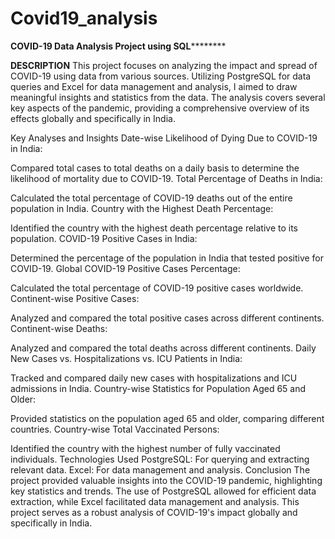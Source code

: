 # Covid19_analysis
****COVID-19 Data Analysis Project using SQL************


**DESCRIPTION**
This project focuses on analyzing the impact and spread of COVID-19 using data from various sources. Utilizing PostgreSQL for data queries and Excel for data management and analysis, I aimed to draw meaningful insights and statistics from the data. The analysis covers several key aspects of the pandemic, providing a comprehensive overview of its effects globally and specifically in India.

Key Analyses and Insights
Date-wise Likelihood of Dying Due to COVID-19 in India:

Compared total cases to total deaths on a daily basis to determine the likelihood of mortality due to COVID-19.
Total Percentage of Deaths in India:

Calculated the total percentage of COVID-19 deaths out of the entire population in India.
Country with the Highest Death Percentage:

Identified the country with the highest death percentage relative to its population.
COVID-19 Positive Cases in India:

Determined the percentage of the population in India that tested positive for COVID-19.
Global COVID-19 Positive Cases Percentage:

Calculated the total percentage of COVID-19 positive cases worldwide.
Continent-wise Positive Cases:

Analyzed and compared the total positive cases across different continents.
Continent-wise Deaths:

Analyzed and compared the total deaths across different continents.
Daily New Cases vs. Hospitalizations vs. ICU Patients in India:

Tracked and compared daily new cases with hospitalizations and ICU admissions in India.
Country-wise Statistics for Population Aged 65 and Older:

Provided statistics on the population aged 65 and older, comparing different countries.
Country-wise Total Vaccinated Persons:

Identified the country with the highest number of fully vaccinated individuals.
Technologies Used
PostgreSQL: For querying and extracting relevant data.
Excel: For data management and analysis.
Conclusion
The project provided valuable insights into the COVID-19 pandemic, highlighting key statistics and trends. The use of PostgreSQL allowed for efficient data extraction, while Excel facilitated data management and analysis. This project serves as a robust analysis of COVID-19's impact globally and specifically in India.
